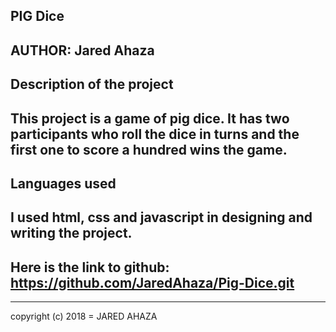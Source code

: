 PIG Dice
----------
AUTHOR: Jared Ahaza
-------------
Description of the project
----
This project is a game of pig dice. It has two participants who roll the dice in turns and the first one to score a hundred wins the game.
--------------
Languages used
----------------
I used html, css and javascript in designing and writing the project.
-----
Here is the link to github: https://github.com/JaredAhaza/Pig-Dice.git
----------------

-----
copyright (c) 2018 = JARED AHAZA
